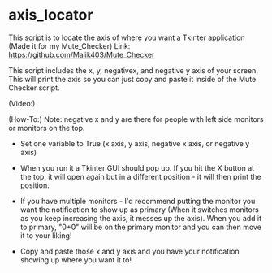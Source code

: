 # axis_locator
This script is to locate the axis of where you want a Tkinter application (Made it for my Mute_Checker) Link: https://github.com/Malik403/Mute_Checker


This script includes the x, y, negativex, and negative y axis of your screen. This will print the axis so you can just copy and paste it inside of the Mute Checker script.

(Video:)



(How-To:)
Note: negative x and y are there for people with left side monitors or monitors on the top.

* Set one variable to True (x axis, y axis, negative x axis, or negative y axis)
  
* When you run it a Tkinter GUI should pop up. If you hit the X button at the top, it will open again but in a different position - it will then print the position.

* If you have multiple monitors - I'd recommend putting the monitor you want the notification to show up as primary (When it switches monitors as you keep increasing the axis, it messes up the axis). When you add it to primary, "0+0" will be on the primary monitor and you can then move it to your liking!

* Copy and paste those x and y axis and you have your notification showing up where you want it to!

